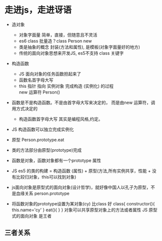#  走进js，走进讶语

- 造对象
  - 对象字面量
    简单，直接，但随意且不灵活
  - es6 class
    批量造？class Person 
    new 
  - 类是抽象的概念 封装(方法和属性), 是模板(对象字面量好的地方)
  - 传统的面向对象思想来开发JS, es5不支持 class 关键字

- 构造函数
  - JS 面向对象的任务函数担起来了
  - 函数名首字母大写
  - this 指针 指向 实例对象
    完成构造 (实例化) 的过程  
    new 运算符 Person()

- 函数是不是构造函数。不是由首字母大写来决定的，
  而是由new 运算符，调用方式决定的
  - 构造函数首字母大写 其实是编程风格,约定。

- JS 构造函数可以独立完成实例化
- 原型
  Person.prototype.eat

- 类的方法部分由原型(prototype)完成
- 函数是对象，函数对象都有一个prototype 属性

- JS es5 的类的构建 = 构造函数 (属性) + 原型(方法,所有实例共享，性能 + 没有比较归对象，this可以找到对象)

- js面向对象是原型式的面向对象(设计哲学)，就好像中国人以孔子为原型，不是血缘关系
  person.prototype

- 将函数对象的prototype设置为某对象(cy)
  比class 好
  class{
    constructor(){
      this.name='cy'
    }
    eat(){
    }
  }
  对象可以共享原型对象上的方法或者属性
  JS 原型式的面向对象 是王者

## 三者关系